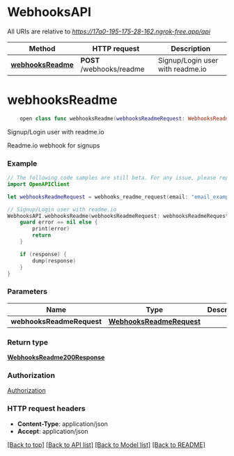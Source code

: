 # WebhooksAPI

All URIs are relative to *https://17a0-195-175-28-162.ngrok-free.app/api*

Method | HTTP request | Description
------------- | ------------- | -------------
[**webhooksReadme**](WebhooksAPI.md#webhooksreadme) | **POST** /webhooks/readme | Signup/Login user with readme.io


# **webhooksReadme**
```swift
    open class func webhooksReadme(webhooksReadmeRequest: WebhooksReadmeRequest, completion: @escaping (_ data: WebhooksReadme200Response?, _ error: Error?) -> Void)
```

Signup/Login user with readme.io

Readme.io webhook for signups

### Example
```swift
// The following code samples are still beta. For any issue, please report via http://github.com/OpenAPITools/openapi-generator/issues/new
import OpenAPIClient

let webhooksReadmeRequest = webhooks_readme_request(email: "email_example") // WebhooksReadmeRequest | 

// Signup/Login user with readme.io
WebhooksAPI.webhooksReadme(webhooksReadmeRequest: webhooksReadmeRequest) { (response, error) in
    guard error == nil else {
        print(error)
        return
    }

    if (response) {
        dump(response)
    }
}
```

### Parameters

Name | Type | Description  | Notes
------------- | ------------- | ------------- | -------------
 **webhooksReadmeRequest** | [**WebhooksReadmeRequest**](WebhooksReadmeRequest.md) |  | 

### Return type

[**WebhooksReadme200Response**](WebhooksReadme200Response.md)

### Authorization

[Authorization](../README.md#Authorization)

### HTTP request headers

 - **Content-Type**: application/json
 - **Accept**: application/json

[[Back to top]](#) [[Back to API list]](../README.md#documentation-for-api-endpoints) [[Back to Model list]](../README.md#documentation-for-models) [[Back to README]](../README.md)

